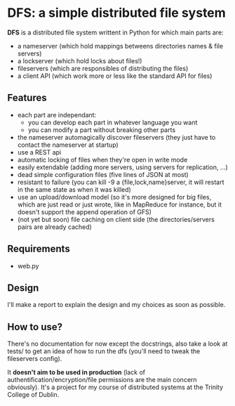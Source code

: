 **DFS**: a simple distributed file system
=========================================

**DFS** is a distributed file system writtent in Python for which main parts are:
  - a nameserver (which hold mappings betweens directories names & file servers)
  - a lockserver (which hold locks about files!)
  - fileservers (which are responsibles of distributing the files)
  - a client API (which work more or less like the standard API for files)

Features
--------

  - each part are independant:
    - you can develop each part in whatever language you want
    - you can modify a part without breaking other parts
  - the nameserver automagically discover fileservers (they just have to contact the nameserver at startup)
  - use a REST api
  - automatic locking of files when they're open in write mode
  - easily extendable (adding more servers, using servers for replication, ...)
  - dead simple configuration files (five lines of JSON at most)
  - resistant to failure (you can kill -9 a {file,lock,name}server, it will restart in the same state as when it was killed)
  - use an upload/download model (so it's more designed for big files, which are just read or just wrote, like in MapReduce for instance, but it doesn't support the append operation of GFS)
  - (not yet but soon) file caching on client side (the directories/servers pairs are already cached)

Requirements
------------

  - web.py

Design
------

I'll make a report to explain the design and my choices as soon as possible.

How to use?
-----------

There's no documentation for now except the docstrings, also take a look at tests/ to get an idea of how to run the dfs (you'll need to tweak the fileservers config).

It __doesn't aim to be used in production__ (lack of authentification/encryption/file permissions are the main concern obviously). It's a project for my course of distributed systems at the Trinity College of Dublin.

